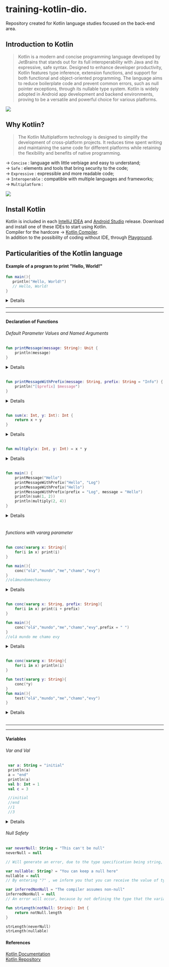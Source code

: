 # training-kotlin-dio.

 Repository created for Kotlin language studies focused on the back-end area.

## Introduction to Kotlin

<blockquote>
 Kotlin is a modern and concise programming language developed by JetBrains that stands out for its full interoperability with Java and its expressive, safe syntax. Designed to enhance developer productivity, Kotlin features type inference, extension functions, and support for both functional and object-oriented programming. The language aims to reduce boilerplate code and prevent common errors, such as null pointer exceptions, through its nullable type system. Kotlin is widely adopted in Android app development and backend environments, proving to be a versatile and powerful choice for various platforms.
</blockquote> 

![](https://miro.medium.com/v2/resize:fit:1000/1*yduce6FO0VxRVHvaKL0-qg.jpeg)
## Why Kotlin? 

<blockquote>
 The Kotlin Multiplatform technology is designed to simplify the development of cross-platform projects. It reduces time spent writing and maintaining the same code for different platforms while retaining the flexibility and benefits of native programming.
</blockquote>

-> `Concise` : language with little verbiage and easy to understand;<br>
-> `Safe` : elements and tools that bring security to the code;<br>
-> `Expressive` : expressible and more readable code;<br>
-> `Interoperable` : compatible with multiple languages and frameworks;<br>
-> `Multiplatform` : <br>

 ![](https://kotlinlang.org/docs/images/kotlin-multiplatform.svg)

## Install Kotlin

Kotlin is included in each [IntelliJ IDEA](https://www.jetbrains.com/idea/download/?section=windows) and [Android Studio](https://developer.android.com/studio?hl=pt-br) release. Download and install one of these IDEs to start using Kotlin.<br>
Compiler for the hardcore -> [Kotlin Compiler](https://github.com/JetBrains/kotlin/releases/download/v2.0.0/kotlin-compiler-2.0.0.zip). <br>
In addition to the possibility of coding without IDE, through [Playground](https://play.kotlinlang.org/?_gl=1*1la0dm5*_gcl_au*MTEyMDg5NjQyMy4xNzI1NTQ4NzQz*_ga*MzgzNTY0MDcwLjE3MjU1NDg3Mzk.*_ga_9J976DJZ68*MTcyNTYyNTUwMS4yLjEuMTcyNTYyNjU5Mi42MC4wLjA.#eyJ2ZXJzaW9uIjoiMi4wLjIwIiwicGxhdGZvcm0iOiJqYXZhIiwiYXJncyI6IiIsIm5vbmVNYXJrZXJzIjp0cnVlLCJ0aGVtZSI6ImlkZWEiLCJjb2RlIjoiLyoqXG4gKiBZb3UgY2FuIGVkaXQsIHJ1biwgYW5kIHNoYXJlIHRoaXMgY29kZS5cbiAqIHBsYXkua290bGlubGFuZy5vcmdcbiAqL1xuZnVuIG1haW4oKSB7XG4gICAgbnVtYmVyID0gMTA7XG5cdHN0cmluZyhudW1iZXIpO1xufVxuXG5mdW4gc3RyaW5nKCl7XG4gICAgaWYobnVtKVxufSJ9).

## Particularities of the Kotlin language

#### Example of a program to print "Hello, World!"

 ~~~kotlin
 fun main(){
    println("Hello, World!")
    // Hello, World!
 }
 ~~~

<details>
 - fun is used to declare a function;<br>
 - The main(  ) function is where your program starts from;<br>
 - The body of a function is written within curly braces {  };<br>
 - println(  ) and print(  ) functions print their arguments to standard output;
</details>
<hr><hr>

#### Declaration of Functions 

###### Default Parameter Values and Named Arguments

~~~kotlin
fun printMessage(message: String): Unit {                              
    println(message)
}
~~~
<details>
  - Kotlin functions allow the reception of arguments, and also the type of return expected by the function.<br>
  - Normally, Unit is used for this return.
</details>
<br>

~~~kotlin
fun printMessageWithPrefix(message: String, prefix: String = "Info") { 
    println("[$prefix] $message")
}
~~~
<details>
  - It is also possible to assign a value if it is not passed as a parameter.<br>
  - It is not necessary to do concatenation for interpolation of variables.
</details>
<br>

~~~kotlin
fun sum(x: Int, y: Int): Int {                                          
    return x + y
}
~~~
<details>
  - In this case, the return type expected by this function was passed.
</details>
<br>

~~~kotlin
fun multiply(x: Int, y: Int) = x * y
~~~
<details>
  - In this case, the return was passed in the expected return type
</details>
<br>

~~~kotlin
fun main() {
    printMessage("Hello")                                                                  
    printMessageWithPrefix("Hello", "Log")                             
    printMessageWithPrefix("Hello")                                     
    printMessageWithPrefix(prefix = "Log", message = "Hello")           
    println(sum(1, 2))                                                  
    println(multiply(2, 4))                                             
}
~~~
<details>
  - our main function, which calls the previous functions, passing the values ​​as parameters.
</details>
<br>


###### functions with vararg parameter

~~~kotlin
fun conc(vararg x: String){
    for(i in x) print(i)
}

fun main(){
    conc("olá","mundo","me","chamo","evy")
}
//olámundomechamoevy
~~~

<details>
  - Functions with "vararg" parameter allow multiple inputs, as long as they follow the passed parameter
</details>
<br>

~~~kotlin
fun conc(vararg x: String, prefix: String){
    for(i in x) print(i + prefix)
}

fun main(){
    conc("olá","mundo","me","chamo","evy",prefix = " ")
}
//olá mundo me chamo evy
~~~

<details>
  - It is also possible to assign a prefix, which will be added to the passed parameters
</details>
<br>

~~~kotlin
fun conc(vararg x: String){
    for(i in x) println(i)
}

fun test(vararg y: String){
    conc(*y)
}
fun main(){
    test("olá","mundo","me","chamo","evy")
}
~~~

<details>
 - It is also possible to pass the parameters through a function, in this case, it is necessary to use the "*" with the passed parameter.
</details>
<br>

<hr><hr>

#### Variables

###### Var and Val
~~~kotlin
 var a: String = "initial"  
 println(a)
 a = "end"
 println(a)
 val b: Int = 1             
 val c = 3

 //initial
 //end
 //1
 //3               
~~~

<details>
 - The VAR type variable is mutable, that is, it can reassign its value;<br>
 - The variable of type VAL, is the opposite, it is immutable, that is, it cannot have its value reassigned;
</details>

###### Null Safety

~~~kotlin
var neverNull: String = "This can't be null"            
neverNull = null

// Will generate an error, due to the type specification being string, and will try to reassign the value as "null"
~~~                                        

~~~kotlin
var nullable: String? = "You can keep a null here"      
nullable = null
// By entering "?" , we inform you that you can receive the value of type "string" or "null"
~~~                                         

~~~kotlin
var inferredNonNull = "The compiler assumes non-null"   
inferredNonNull = null
// An error will occur, because by not defining the type that the variable expects, it automatically identifies it as a string, making a null value impossible                                 
~~~

~~~kotlin
fun strLength(notNull: String): Int {                   
    return notNull.length
}

strLength(neverNull)                                
strLength(nullable)

~~~



#### References
[Kotlin Documentation](https://kotlinlang.org/docs/home.html) <br>
[Kotlin Repository](https://github.com/JetBrains/kotlin)
